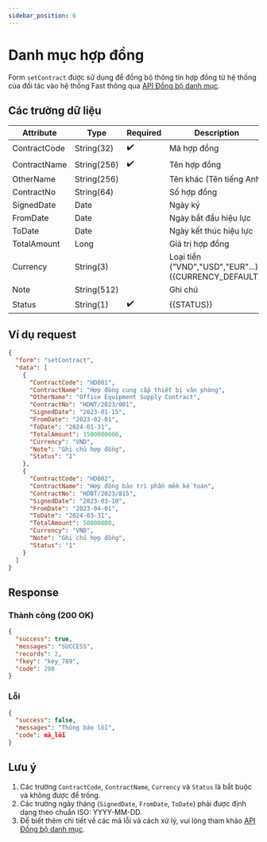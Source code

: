 ```yaml
---
sidebar_position: 6
---
```


# Danh mục hợp đồng

Form `setContract` được sử dụng để đồng bộ thông tin hợp đồng từ hệ thống của đối tác vào hệ thống Fast thông qua [API Đồng bộ danh mục](../sync-data).

## Các trường dữ liệu

| Attribute     | Type        | Required | Description          |
|---------------|-------------|----------|----------------------|
| ContractCode  | String(32)  | ✔️       | Mã hợp đồng          |
| ContractName  | String(256) | ✔️       | Tên hợp đồng         |
| OtherName     | String(256) |          | Tên khác (Tên tiếng Anh) |
| ContractNo    | String(64)  |          | Số hợp đồng          |
| SignedDate    | Date        |          | Ngày ký              |
| FromDate      | Date        |          | Ngày bắt đầu hiệu lực |
| ToDate        | Date        |          | Ngày kết thúc hiệu lực |
| TotalAmount   | Long        |          | Giá trị hợp đồng     |
| Currency     | String(3)   |           | Loại tiền ("VND","USD","EUR"...).<br/>{{CURRENCY_DEFAULT}}<br/>|
| Note          | String(512) |          | Ghi chú |
| Status        | String(1)   | ✔️      | {{STATUS}} |

## Ví dụ request

```json
{
  "form": "setContract",
  "data": [
    {
      "ContractCode": "HD001",
      "ContractName": "Hợp đồng cung cấp thiết bị văn phòng",
      "OtherName": "Office Equipment Supply Contract",
      "ContractNo": "HDNT/2023/001",
      "SignedDate": "2023-01-15",
      "FromDate": "2023-02-01",
      "ToDate": "2024-01-31",
      "TotalAmount": 1500000000,
      "Currency": "VND",
      "Note": "Ghi chú hợp đồng",
      "Status": "1"
    },
    {
      "ContractCode": "HD002",
      "ContractName": "Hợp đồng bảo trì phần mềm kế toán",
      "ContractNo": "HDBT/2023/015",
      "SignedDate": "2023-03-10",
      "FromDate": "2023-04-01",
      "ToDate": "2024-03-31",
      "TotalAmount": 50000000,
      "Currency": "VND",
      "Note": "Ghi chú hợp đồng",
      "Status": "1"
    }
  ]
}
```

## Response

### Thành công (200 OK)

```json
{
  "success": true,
  "messages": "SUCCESS",
  "records": 2,
  "fkey": "key_789",
  "code": 200
}
```

### Lỗi

```json
{
  "success": false,
  "messages": "Thông báo lỗi",
  "code": mã_lỗi
}
```

## Lưu ý

1. Các trường `ContractCode`, `ContractName`, `Currency` và `Status` là bắt buộc và không được để trống.
2. Các trường ngày tháng (`SignedDate`, `FromDate`, `ToDate`) phải được định dạng theo chuẩn ISO: YYYY-MM-DD.
3. Để biết thêm chi tiết về các mã lỗi và cách xử lý, vui lòng tham khảo [API Đồng bộ danh mục](../sync-data).